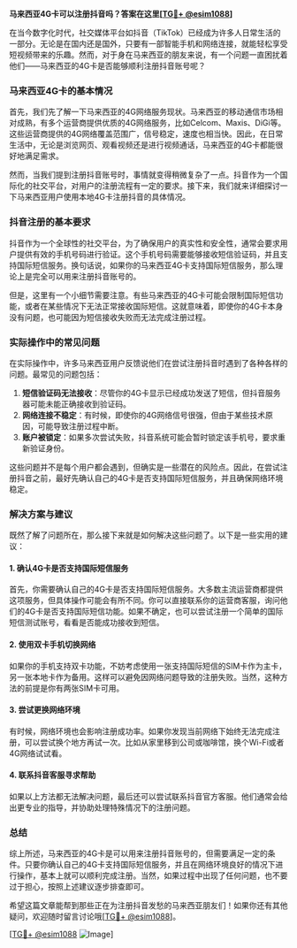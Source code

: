 **马来西亚4G卡可以注册抖音吗？答案在这里[[TG💪+ @esim1088](https://t.me/s/esim1088)]**

在当今数字化时代，社交媒体平台如抖音（TikTok）已经成为许多人日常生活的一部分。无论是在国内还是国外，只要有一部智能手机和网络连接，就能轻松享受短视频带来的乐趣。然而，对于身在马来西亚的朋友来说，有一个问题一直困扰着他们——马来西亚的4G卡是否能够顺利注册抖音账号呢？

### 马来西亚4G卡的基本情况

首先，我们先了解一下马来西亚的4G网络服务现状。马来西亚的移动通信市场相对成熟，有多个运营商提供优质的4G网络服务，比如Celcom、Maxis、DiGi等。这些运营商提供的4G网络覆盖范围广，信号稳定，速度也相当快。因此，在日常生活中，无论是浏览网页、观看视频还是进行视频通话，马来西亚的4G卡都能很好地满足需求。

然而，当我们提到注册抖音账号时，事情就变得稍微复杂了一点。抖音作为一个国际化的社交平台，对用户的注册流程有一定的要求。接下来，我们就来详细探讨一下马来西亚用户使用本地4G卡注册抖音的具体情况。

### 抖音注册的基本要求

抖音作为一个全球性的社交平台，为了确保用户的真实性和安全性，通常会要求用户提供有效的手机号码进行验证。这个手机号码需要能够接收短信验证码，并且支持国际短信服务。换句话说，如果你的马来西亚4G卡支持国际短信服务，那么理论上是完全可以用来注册抖音账号的。

但是，这里有一个小细节需要注意。有些马来西亚的4G卡可能会限制国际短信功能，或者在某些情况下无法正常接收国际短信。这就意味着，即使你的4G卡本身没有问题，也可能因为短信接收失败而无法完成注册过程。

### 实际操作中的常见问题

在实际操作中，许多马来西亚用户反馈说他们在尝试注册抖音时遇到了各种各样的问题。最常见的问题包括：

1. **短信验证码无法接收**：尽管你的4G卡显示已经成功发送了短信，但抖音服务器可能未能正确接收到验证码。
2. **网络连接不稳定**：有时候，即使你的4G网络信号很强，但由于某些技术原因，可能导致注册过程中断。
3. **账户被锁定**：如果多次尝试失败，抖音系统可能会暂时锁定该手机号，要求重新验证身份。

这些问题并不是每个用户都会遇到，但确实是一些潜在的风险点。因此，在尝试注册抖音之前，最好先确认自己的4G卡是否支持国际短信服务，并且确保网络环境稳定。

### 解决方案与建议

既然了解了问题所在，那么接下来就是如何解决这些问题了。以下是一些实用的建议：

#### 1. 确认4G卡是否支持国际短信服务

首先，你需要确认自己的4G卡是否支持国际短信服务。大多数主流运营商都提供这项服务，但具体操作可能会有所不同。你可以直接联系你的运营商客服，询问他们的4G卡是否支持国际短信功能。如果不确定，也可以尝试注册一个简单的国际短信测试账号，看看是否能成功接收到短信。

#### 2. 使用双卡手机切换网络

如果你的手机支持双卡功能，不妨考虑使用一张支持国际短信的SIM卡作为主卡，另一张本地卡作为备用。这样可以避免因网络问题导致的注册失败。当然，这种方法的前提是你有两张SIM卡可用。

#### 3. 尝试更换网络环境

有时候，网络环境也会影响注册成功率。如果你发现当前网络下始终无法完成注册，可以尝试换个地方再试一次。比如从家里移到公司或咖啡馆，换个Wi-Fi或者4G网络试试看。

#### 4. 联系抖音客服寻求帮助

如果以上方法都无法解决问题，最后还可以尝试联系抖音官方客服。他们通常会给出更专业的指导，并协助处理特殊情况下的注册问题。

### 总结

综上所述，马来西亚的4G卡是可以用来注册抖音账号的，但需要满足一定的条件。只要你确认自己的4G卡支持国际短信服务，并且在网络环境良好的情况下进行操作，基本上就可以顺利完成注册。当然，如果过程中出现了任何问题，也不要过于担心，按照上述建议逐步排查即可。

希望这篇文章能帮到那些正在为注册抖音发愁的马来西亚朋友们！如果你还有其他疑问，欢迎随时留言讨论哦[[TG💪+ @esim1088](https://t.me/s/esim1088)]。

[[TG💪+ @esim1088](https://t.me/s/esim1088) ![Image](https://i.postimg.cc/4NQfJmqS/Snipaste-2025-05-13-00-14-12.png)]